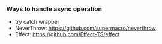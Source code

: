 ### Ways to handle async operation

- try catch wrapper
- NeverThrow: <https://github.com/supermacro/neverthrow>
- Effect: <https://github.com/Effect-TS/effect>
